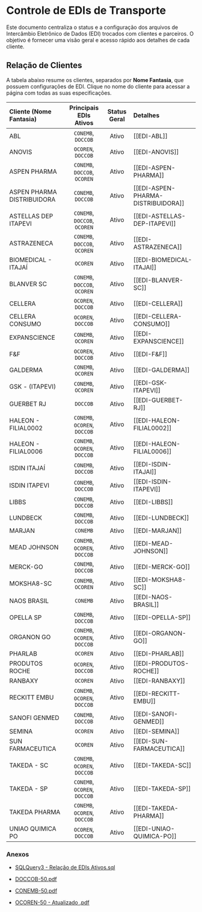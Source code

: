 # Controle de EDIs de Transporte

Este documento centraliza o status e a configuração dos arquivos de Intercâmbio Eletrônico de Dados (EDI) trocados com clientes e parceiros. O objetivo é fornecer uma visão geral e acesso rápido aos detalhes de cada cliente.

## Relação de Clientes

A tabela abaixo resume os clientes, separados por **Nome Fantasia**, que possuem configurações de EDI. Clique no nome do cliente para acessar a página com todas as suas especificações.

| Cliente (Nome Fantasia) | Principais EDIs Ativos | Status Geral | Detalhes |
| :--- | :---: | :---: | :--- |
| ABL | `CONEMB`, `DOCCOB` | Ativo | [[EDI-ABL]] |
| ANOVIS | `OCOREN`, `DOCCOB` | Ativo | [[EDI-ANOVIS]] |
| ASPEN PHARMA | `CONEMB`, `DOCCOB`, `OCOREN` | Ativo | [[EDI-ASPEN-PHARMA]] |
| ASPEN PHARMA DISTRIBUIDORA | `CONEMB`, `DOCCOB` | Ativo | [[EDI-ASPEN-PHARMA-DISTRIBUIDORA]] |
| ASTELLAS DEP ITAPEVI | `CONEMB`, `DOCCOB`, `OCOREN` | Ativo | [[EDI-ASTELLAS-DEP-ITAPEVI]] |
| ASTRAZENECA | `CONEMB`, `DOCCOB`, `OCOREN` | Ativo | [[EDI-ASTRAZENECA]] |
| BIOMEDICAL - ITAJAÍ | `OCOREN` | Ativo | [[EDI-BIOMEDICAL-ITAJAI]] |
| BLANVER SC | `CONEMB`, `DOCCOB`, `OCOREN` | Ativo | [[EDI-BLANVER-SC]] |
| CELLERA | `OCOREN`, `DOCCOB` | Ativo | [[EDI-CELLERA]] |
| CELLERA CONSUMO | `OCOREN`, `DOCCOB` | Ativo | [[EDI-CELLERA-CONSUMO]] |
| EXPANSCIENCE | `CONEMB`, `OCOREN` | Ativo | [[EDI-EXPANSCIENCE]] |
| F&F | `OCOREN`, `DOCCOB` | Ativo | [[EDI-F&F]] |
| GALDERMA | `CONEMB`, `OCOREN` | Ativo | [[EDI-GALDERMA]] |
| GSK - (ITAPEVI) | `CONEMB`, `OCOREN` | Ativo | [[EDI-GSK-ITAPEVI]] |
| GUERBET RJ | `DOCCOB` | Ativo | [[EDI-GUERBET-RJ]] |
| HALEON - FILIAL0002 | `CONEMB`, `OCOREN`, `DOCCOB` | Ativo | [[EDI-HALEON-FILIAL0002]] |
| HALEON - FILIAL0006 | `CONEMB`, `OCOREN`, `DOCCOB` | Ativo | [[EDI-HALEON-FILIAL0006]] |
| ISDIN ITAJAÍ | `CONEMB`, `DOCCOB` | Ativo | [[EDI-ISDIN-ITAJAI]] |
| ISDIN ITAPEVI | `CONEMB`, `DOCCOB` | Ativo | [[EDI-ISDIN-ITAPEVI]] |
| LIBBS | `CONEMB`, `DOCCOB` | Ativo | [[EDI-LIBBS]] |
| LUNDBECK | `CONEMB`, `DOCCOB` | Ativo | [[EDI-LUNDBECK]] |
| MARJAN | `CONEMB` | Ativo | [[EDI-MARJAN]] |
| MEAD JOHNSON | `CONEMB`, `OCOREN`, `DOCCOB` | Ativo | [[EDI-MEAD-JOHNSON]] |
| MERCK-GO | `CONEMB`, `DOCCOB` | Ativo | [[EDI-MERCK-GO]] |
| MOKSHA8-SC | `CONEMB`, `OCOREN` | Ativo | [[EDI-MOKSHA8-SC]] |
| NAOS BRASIL | `CONEMB` | Ativo | [[EDI-NAOS-BRASIL]] |
| OPELLA SP | `CONEMB`, `DOCCOB` | Ativo | [[EDI-OPELLA-SP]] |
| ORGANON GO | `CONEMB`, `OCOREN`, `DOCCOB` | Ativo | [[EDI-ORGANON-GO]] |
| PHARLAB | `OCOREN` | Ativo | [[EDI-PHARLAB]] |
| PRODUTOS ROCHE | `OCOREN`, `DOCCOB` | Ativo | [[EDI-PRODUTOS-ROCHE]] |
| RANBAXY | `OCOREN` | Ativo | [[EDI-RANBAXY]] |
| RECKITT EMBU | `CONEMB`, `OCOREN`, `DOCCOB` | Ativo | [[EDI-RECKITT-EMBU]] |
| SANOFI GENMED | `CONEMB`, `DOCCOB` | Ativo | [[EDI-SANOFI-GENMED]] |
| SEMINA | `OCOREN` | Ativo | [[EDI-SEMINA]] |
| SUN FARMACEUTICA | `OCOREN` | Ativo | [[EDI-SUN-FARMACEUTICA]] |
| TAKEDA - SC | `CONEMB`, `OCOREN`, `DOCCOB` | Ativo | [[EDI-TAKEDA-SC]] |
| TAKEDA - SP | `CONEMB`, `OCOREN`, `DOCCOB` | Ativo | [[EDI-TAKEDA-SP]] |
| TAKEDA PHARMA | `CONEMB`, `OCOREN`, `DOCCOB` | Ativo | [[EDI-TAKEDA-PHARMA]] |
| UNIAO QUIMICA PO | `OCOREN`, `DOCCOB` | Ativo | [[EDI-UNIAO-QUIMICA-PO]] |

### Anexos

*  [SQLQuery3 - Relação de EDIs Ativos.sql](/download?token=__TOKEN_PLACEHOLDER__&download=SQLQuery3_-_Relacao_de_EDIs_Ativos.sql&token=eyJhbGciOiJIUzI1NiIsInR5cCI6IkpXVCJ9.eyJzIjoid2lkc29uLmFyYXVqbyIsImUiOjE3NTM5MDg0MzV9.-wgsJe_yOhJ8IIqTIzNRVc-ABHoO4V0XwwQM4XY_3qU)

* [DOCCOB-50.pdf](/download?token=__TOKEN_PLACEHOLDER__&download=DOCCOB-50.pdf&token=eyJhbGciOiJIUzI1NiIsInR5cCI6IkpXVCJ9.eyJzIjoid2lkc29uLmFyYXVqbyIsImUiOjE3NTQwMDQzMzJ9.6T8W3n9N4UJIceiBE7hLMvuWfLiEGMhWDlleq6kIgj0)

*  [CONEMB-50.pdf](/download?token=__TOKEN_PLACEHOLDER__&download=CONEMB-50.pdf&token=eyJhbGciOiJIUzI1NiIsInR5cCI6IkpXVCJ9.eyJzIjoid2lkc29uLmFyYXVqbyIsImUiOjE3NTQwMDQzMzJ9.6T8W3n9N4UJIceiBE7hLMvuWfLiEGMhWDlleq6kIgj0)

*  [OCOREN-50 - Atualizado .pdf](/download?token=__TOKEN_PLACEHOLDER__&download=OCOREN-50_-_Atualizado_.pdf&token=eyJhbGciOiJIUzI1NiIsInR5cCI6IkpXVCJ9.eyJzIjoid2lkc29uLmFyYXVqbyIsImUiOjE3NTQwMDQzMzJ9.6T8W3n9N4UJIceiBE7hLMvuWfLiEGMhWDlleq6kIgj0)